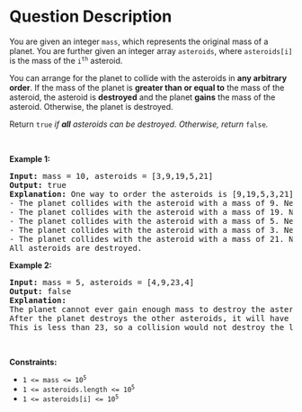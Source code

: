 # Question Description

<p>You are given an integer <code>mass</code>, which represents the original mass of a planet. You are further given an integer array <code>asteroids</code>, where <code>asteroids[i]</code> is the mass of the <code>i<sup>th</sup></code> asteroid.</p>

<p>You can arrange for the planet to collide with the asteroids in <strong>any arbitrary order</strong>. If the mass of the planet is <b>greater than or equal to</b> the mass of the asteroid, the asteroid is <strong>destroyed</strong> and the planet <strong>gains</strong> the mass of the asteroid. Otherwise, the planet is destroyed.</p>

<p>Return <code>true</code><em> if <strong>all</strong> asteroids can be destroyed. Otherwise, return </em><code>false</code><em>.</em></p>

<p>&nbsp;</p>
<p><strong>Example 1:</strong></p>

<pre>
<strong>Input:</strong> mass = 10, asteroids = [3,9,19,5,21]
<strong>Output:</strong> true
<strong>Explanation:</strong> One way to order the asteroids is [9,19,5,3,21]:
- The planet collides with the asteroid with a mass of 9. New planet mass: 10 + 9 = 19
- The planet collides with the asteroid with a mass of 19. New planet mass: 19 + 19 = 38
- The planet collides with the asteroid with a mass of 5. New planet mass: 38 + 5 = 43
- The planet collides with the asteroid with a mass of 3. New planet mass: 43 + 3 = 46
- The planet collides with the asteroid with a mass of 21. New planet mass: 46 + 21 = 67
All asteroids are destroyed.
</pre>

<p><strong>Example 2:</strong></p>

<pre>
<strong>Input:</strong> mass = 5, asteroids = [4,9,23,4]
<strong>Output:</strong> false
<strong>Explanation:</strong> 
The planet cannot ever gain enough mass to destroy the asteroid with a mass of 23.
After the planet destroys the other asteroids, it will have a mass of 5 + 4 + 9 + 4 = 22.
This is less than 23, so a collision would not destroy the last asteroid.</pre>

<p>&nbsp;</p>
<p><strong>Constraints:</strong></p>

<ul>
	<li><code>1 &lt;= mass &lt;= 10<sup>5</sup></code></li>
	<li><code>1 &lt;= asteroids.length &lt;= 10<sup>5</sup></code></li>
	<li><code>1 &lt;= asteroids[i] &lt;= 10<sup>5</sup></code></li>
</ul>
